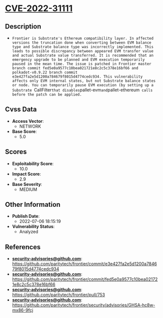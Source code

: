 
# [CVE-2022-31111](https://github.com/paritytech/frontier/commit/e3e427fa2e5d1200a784679f8015d4774cedc934)

## Description

- `Frontier is Substrate's Ethereum compatibility layer. In affected versions the truncation done when converting between EVM balance type and Substrate balance type was incorrectly implemented. This leads to possible discrepancy between appeared EVM transfer value and actual Substrate value transferred. It is recommended that an emergency upgrade to be planned and EVM execution temporarily paused in the mean time. The issue is patched in Frontier master branch commit fed5e0a9577c10bea021721e8c2c5c378e16bf66 and polkadot-v0.9.22 branch commit e3e427fa2e5d1200a784679f8015d4774cedc934. This vulnerability affects only EVM internal states, but not Substrate balance states or node. You can temporarily pause EVM execution (by setting up a Substrate `CallFilter` that disables `pallet-evm` and `pallet-ethereum` calls before the patch can be applied.`

## Cvss Data

- **Access Vector**:
  - NETWORK
- **Base Score**:
  - 5.0

## Scores

- **Exploitability Score**:
  - 10.0
- **Impact Score**:
  - 2.9
- **Base Severity**:
  - MEDIUM

## Other Information

- **Publish Date**:
  - 2022-07-06 18:15:19
- **Vulnerability Status**:
  - Analyzed

## References

- **security-advisories@github.com**: https://github.com/paritytech/frontier/commit/e3e427fa2e5d1200a784679f8015d4774cedc934
- **security-advisories@github.com**: https://github.com/paritytech/frontier/commit/fed5e0a9577c10bea021721e8c2c5c378e16bf66
- **security-advisories@github.com**: https://github.com/paritytech/frontier/pull/753
- **security-advisories@github.com**: https://github.com/paritytech/frontier/security/advisories/GHSA-hc8w-mx86-9fcj
